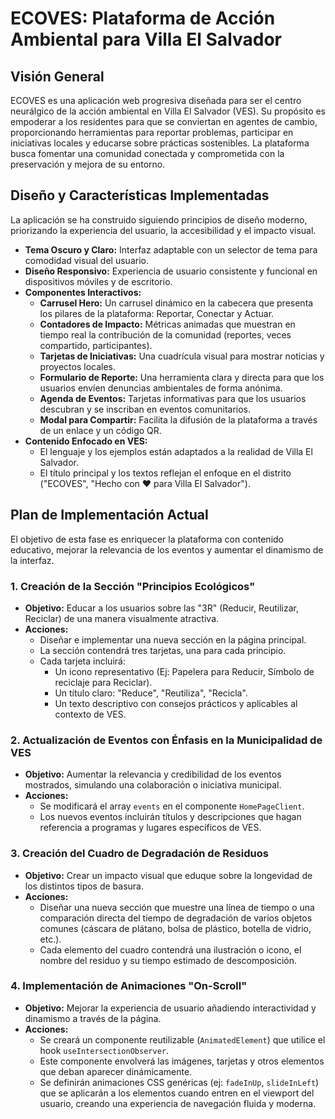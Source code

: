 # ECOVES: Plataforma de Acción Ambiental para Villa El Salvador

## Visión General

ECOVES es una aplicación web progresiva diseñada para ser el centro neurálgico de la acción ambiental en Villa El Salvador (VES). Su propósito es empoderar a los residentes para que se conviertan en agentes de cambio, proporcionando herramientas para reportar problemas, participar en iniciativas locales y educarse sobre prácticas sostenibles. La plataforma busca fomentar una comunidad conectada y comprometida con la preservación y mejora de su entorno.

## Diseño y Características Implementadas

La aplicación se ha construido siguiendo principios de diseño moderno, priorizando la experiencia del usuario, la accesibilidad y el impacto visual.

*   **Tema Oscuro y Claro:** Interfaz adaptable con un selector de tema para comodidad visual del usuario.
*   **Diseño Responsivo:** Experiencia de usuario consistente y funcional en dispositivos móviles y de escritorio.
*   **Componentes Interactivos:**
    *   **Carrusel Hero:** Un carrusel dinámico en la cabecera que presenta los pilares de la plataforma: Reportar, Conectar y Actuar.
    *   **Contadores de Impacto:** Métricas animadas que muestran en tiempo real la contribución de la comunidad (reportes, veces compartido, participantes).
    *   **Tarjetas de Iniciativas:** Una cuadrícula visual para mostrar noticias y proyectos locales.
    *   **Formulario de Reporte:** Una herramienta clara y directa para que los usuarios envíen denuncias ambientales de forma anónima.
    *   **Agenda de Eventos:** Tarjetas informativas para que los usuarios descubran y se inscriban en eventos comunitarios.
    *   **Modal para Compartir:** Facilita la difusión de la plataforma a través de un enlace y un código QR.
*   **Contenido Enfocado en VES:**
    *   El lenguaje y los ejemplos están adaptados a la realidad de Villa El Salvador.
    *   El título principal y los textos reflejan el enfoque en el distrito ("ECOVES", "Hecho con ❤️ para Villa El Salvador").

## Plan de Implementación Actual

El objetivo de esta fase es enriquecer la plataforma con contenido educativo, mejorar la relevancia de los eventos y aumentar el dinamismo de la interfaz.

### 1. **Creación de la Sección "Principios Ecológicos"**
*   **Objetivo:** Educar a los usuarios sobre las "3R" (Reducir, Reutilizar, Reciclar) de una manera visualmente atractiva.
*   **Acciones:**
    *   Diseñar e implementar una nueva sección en la página principal.
    *   La sección contendrá tres tarjetas, una para cada principio.
    *   Cada tarjeta incluirá:
        *   Un icono representativo (Ej: Papelera para Reducir, Símbolo de reciclaje para Reciclar).
        *   Un título claro: "Reduce", "Reutiliza", "Recicla".
        *   Un texto descriptivo con consejos prácticos y aplicables al contexto de VES.

### 2. **Actualización de Eventos con Énfasis en la Municipalidad de VES**
*   **Objetivo:** Aumentar la relevancia y credibilidad de los eventos mostrados, simulando una colaboración o iniciativa municipal.
*   **Acciones:**
    *   Se modificará el array `events` en el componente `HomePageClient`.
    *   Los nuevos eventos incluirán títulos y descripciones que hagan referencia a programas y lugares específicos de VES.

### 3. **Creación del Cuadro de Degradación de Residuos**
*   **Objetivo:** Crear un impacto visual que eduque sobre la longevidad de los distintos tipos de basura.
*   **Acciones:**
    *   Diseñar una nueva sección que muestre una línea de tiempo o una comparación directa del tiempo de degradación de varios objetos comunes (cáscara de plátano, bolsa de plástico, botella de vidrio, etc.).
    *   Cada elemento del cuadro contendrá una ilustración o icono, el nombre del residuo y su tiempo estimado de descomposición.

### 4. **Implementación de Animaciones "On-Scroll"**
*   **Objetivo:** Mejorar la experiencia de usuario añadiendo interactividad y dinamismo a través de la página.
*   **Acciones:**
    *   Se creará un componente reutilizable (`AnimatedElement`) que utilice el hook `useIntersectionObserver`.
    *   Este componente envolverá las imágenes, tarjetas y otros elementos que deban aparecer dinámicamente.
    *   Se definirán animaciones CSS genéricas (ej: `fadeInUp`, `slideInLeft`) que se aplicarán a los elementos cuando entren en el viewport del usuario, creando una experiencia de navegación fluida y moderna.
